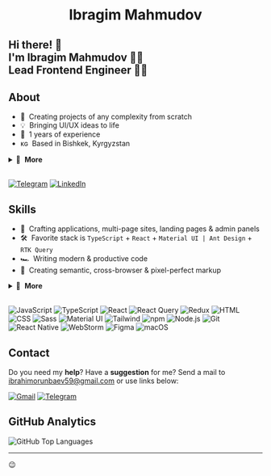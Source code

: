 <h1 align="center">Ibragim Mahmudov</h1>

## Hi there! 👋<br>I'm Ibragim Mahmudov 🦸‍♂️<br>Lead Frontend Engineer 👨‍💻

## About

- 🚀 &nbsp;Creating projects of any complexity from scratch
- 💡 &nbsp;Bringing UI/UX ideas to life
- 💼 &nbsp;1 years of experience
- ᴋɢ &nbsp;Based in Bishkek, Kyrgyzstan

<details>
  <summary>🔽 &nbsp;<strong>More</strong></summary>

- 👔 &nbsp;Organized & standalone
- 🤓 &nbsp;Love to code
- 🌱 &nbsp;Constantly learning
- 📐 &nbsp;Prone to perfectionism
- 🏃‍♂️ &nbsp;Sports lover
- ⛰ &nbsp;I dream of traveling
- ☕️ &nbsp;Coffee lover

</details>&nbsp;

[<a href='https://t.me/NitroCoderX'><img src="https://img.shields.io/badge/-Telegram-26a5e4?logo=telegram&logoColor=white" alt="Telegram" /></a>](telegram)
[<img src="https://img.shields.io/badge/-Instagram-df7f57?logo=instagram&logoColor=white" alt="LinkedIn" />][instagram]

## Skills

- 👾 &nbsp;Crafting applications, multi-page sites, landing pages & admin panels
- 🛠 &nbsp;Favorite stack is `TypeScript` + `React` + `Material UI | Ant Design` + `RTK Query`
- 🏎 &nbsp;Writing modern & productive code
- 🎨 &nbsp;Creating semantic, cross-browser & pixel-perfect markup

<details>
  <summary>🔽 &nbsp;<strong>More</strong></summary>

- ✅ &nbsp;Creating reliable & well-functioning interfaces
- 🧠 &nbsp;Choosing a simple way to solve the problem
- 🧩 &nbsp;Using a lot of patterns & techniques
- 🧱 &nbsp;Building a modular & optimal project architecture
- 🔧 &nbsp;Using modern frameworks, libraries, and tools
- 📱 &nbsp;Implementing responsive interface & animations
- 🧹 &nbsp;Following a consistent code style
- 📒 &nbsp;Planing & decomposing tasks
- 🐣 &nbsp;Making code reviews & teaching

</details>&nbsp;

![JavaScript](https://img.shields.io/badge/-JavaScript-282828?logo=javascript&logoColor=f7df1e)
![TypeScript](https://img.shields.io/badge/-TypeScript-282828?logo=typescript&logoColor=3178c6)
![React](https://img.shields.io/badge/-React-282828?logo=react&logoColor=61dafb)
![React Query](https://img.shields.io/badge/-React_Query-282828?logo=reactquery&logoColor=ff4154)
![Redux](https://img.shields.io/badge/-Redux-282828?logo=redux&logoColor=764abc)
![HTML](https://img.shields.io/badge/-HTML-282828?logo=html5&logoColor=e34f26)
![CSS](https://img.shields.io/badge/-CSS-282828?logo=css3&logoColor=1572b6)
![Sass](https://img.shields.io/badge/-Sass-282828?logo=sass&logoColor=cc6699)
![Material UI](https://img.shields.io/badge/-Material_UI-282828?logo=MUI&logoColor=0081cb)
![Tailwind](https://img.shields.io/badge/-Tailwind-282828?logo=tailwindcss&logoColor=35bdf7)
![npm](https://img.shields.io/badge/-npm-282828?logo=npm&logoColor=cc0100)
![Node.js](https://img.shields.io/badge/-Node.js-282828?logo=node.js&logoColor=339933)
![Git](https://img.shields.io/badge/-Git-282828?logo=git&logoColor=f05032)
![React Native](https://img.shields.io/badge/-React_Native-282828?logo=react&logoColor=61dafb)
![WebStorm](https://img.shields.io/badge/-WebStorm-282828?logo=webstorm&logoColor=d2e95c)
![Figma](https://img.shields.io/badge/-Figma-282828?logo=figma&logoColor=f24e1e)
![macOS](https://img.shields.io/badge/-macOS-282828?logo=macos&logoColor=white)

## Contact

Do you need my **help**? Have a **suggestion** for me? Send a mail to ibrahimorunbaev59@gmail.com or use links below:

[<img src="https://img.shields.io/badge/-Gmail-ea4335?logo=gmail&logoColor=white" alt="Gmail" />](email)
[<img src="https://img.shields.io/badge/-Telegram-26a5e4?logo=telegram&logoColor=white" alt="Telegram" />](telegram)

## GitHub Analytics

<img src="https://github-readme-stats.vercel.app/api/top-langs/?username=MahmudovIbragim&layout=compact&theme=tokyonight" alt="GitHub Top Languages" />



---


[telegram]: https://t.me/NitroCoderX
[instagram]: https://www.instagram.com/m__ibra___/
[email]: ibrahimorunbaev59@gmail.com




😉
